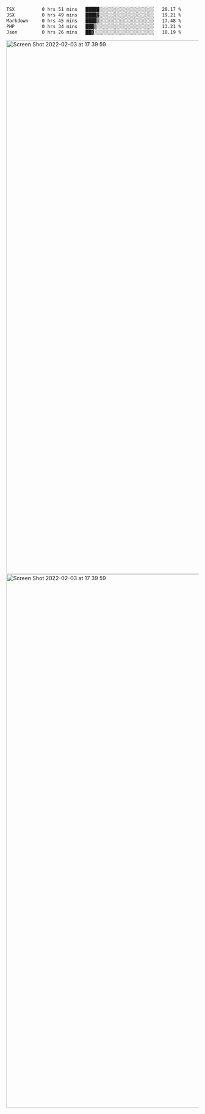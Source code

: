 <!--START_SECTION:waka-->

```txt
TSX          0 hrs 51 mins   █████░░░░░░░░░░░░░░░░░░░░   20.17 %
JSX          0 hrs 49 mins   ████▓░░░░░░░░░░░░░░░░░░░░   19.21 %
Markdown     0 hrs 45 mins   ████▒░░░░░░░░░░░░░░░░░░░░   17.48 %
PHP          0 hrs 34 mins   ███▒░░░░░░░░░░░░░░░░░░░░░   13.21 %
Json         0 hrs 26 mins   ██▓░░░░░░░░░░░░░░░░░░░░░░   10.19 %
```

<!--END_SECTION:waka-->

<img width="1400" alt="Screen Shot 2022-02-03 at 17 39 59" src="https://user-images.githubusercontent.com/45716542/152387304-f2b60485-53a6-4f4b-a818-5cefb1b0c0ae.png">
<img width="1400" alt="Screen Shot 2022-02-03 at 17 39 59" src="https://user-images.githubusercontent.com/45716542/152387273-ea5cdf21-2a45-44da-8bef-00c1763b1d42.png">
